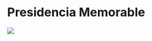# Presidencia Memorable
![](https://oei.int/downloads/blobs/eyJfcmFpbHMiOnsibWVzc2FnZSI6IkJBaHBBcTRyIiwiZXhwIjpudWxsLCJwdXIiOiJibG9iX2lkIn19--e027ffbb97d8141558e179b7bc199f25f4268d5b/WhatsApp%20Image%202021-02-14%20at%2015.31.27.jpeg)

